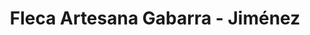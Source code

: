 ---
title: "Fleca Artesana Gabarra - Jiménez"
url: /vinaixa/fleca-artesana-gabarra-jimenez/
shop: Bäckerei
---